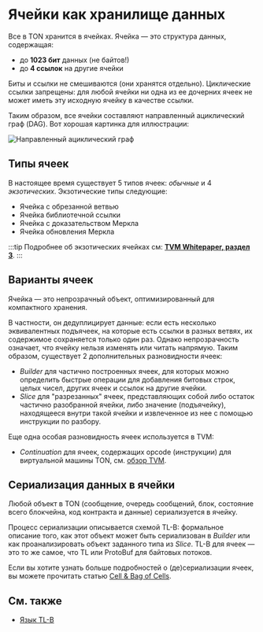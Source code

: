 # Ячейки как хранилище данных

Все в TON хранится в ячейках. Ячейка — это структура данных, содержащая:

- до **1023 бит** данных (не байтов!)
- до **4 ссылок** на другие ячейки

Биты и ссылки не смешиваются (они хранятся отдельно). Циклические ссылки запрещены: для любой ячейки ни одна из ее дочерних ячеек не может иметь эту исходную ячейку в качестве ссылки.

Таким образом, все ячейки составляют направленный ациклический граф (DAG). Вот хорошая картинка для иллюстрации:

![Направленный ациклический граф](/img/docs/dag.png)

## Типы ячеек

В настоящее время существует 5 типов ячеек: *обычные* и 4 *экзотических*. Экзотические типы следующие:

- Ячейка с обрезанной ветвью
- Ячейка библиотечной ссылки
- Ячейка с доказательством Меркла
- Ячейка обновления Меркла

:::tip
Подробнее об экзотических ячейках см: [**TVM Whitepaper, раздел 3**](https://ton.org/tvm.pdf).
:::

## Варианты ячеек

Ячейка — это непрозрачный объект, оптимизированный для компактного хранения.

В частности, он дедуплицирует данные: если есть несколько эквивалентных подъячеек, на которые есть ссылки в разных ветвях, их содержимое сохраняется только один раз. Однако непрозрачность означает, что ячейку нельзя изменять или читать напрямую. Таким образом, существует 2 дополнительных разновидности ячеек:

- *Builder* для частично построенных ячеек, для которых можно определить быстрые операции для добавления битовых строк, целых чисел, других ячеек и ссылок на другие ячейки.
- *Slice* для "разрезанных" ячеек, представляющих собой либо остаток частично разобранной ячейки, либо значение (подъячейку), находящееся внутри такой ячейки и извлеченное из нее с помощью инструкции по разбору.

Еще одна особая разновидность ячеек используется в TVM:

- *Continuation* для ячеек, содержащих opcode (инструкции) для виртуальной машины TON, см. [обзор TVM](/v3/documentation/tvm/tvm-overview).

## Сериализация данных в ячейки

Любой объект в TON (сообщение, очередь сообщений, блок, состояние всего блокчейна, код контракта и данные) сериализуется в ячейку.

Процесс сериализации описывается схемой TL-B: формальное описание того, как этот объект может быть сериализован в *Builder* или как проанализировать объект заданного типа из *Slice*. TL-B для ячеек — это то же самое, что TL или ProtoBuf для байтовых потоков.

Если вы хотите узнать больше подробностей о (де)сериализации ячеек, вы можете прочитать статью [Cell & Bag of Cells](/v3/documentation/data-formats/tlb/cell-boc).

## См. также

- [Язык TL-B](/v3/documentation/data-formats/tlb/tl-b-language)
